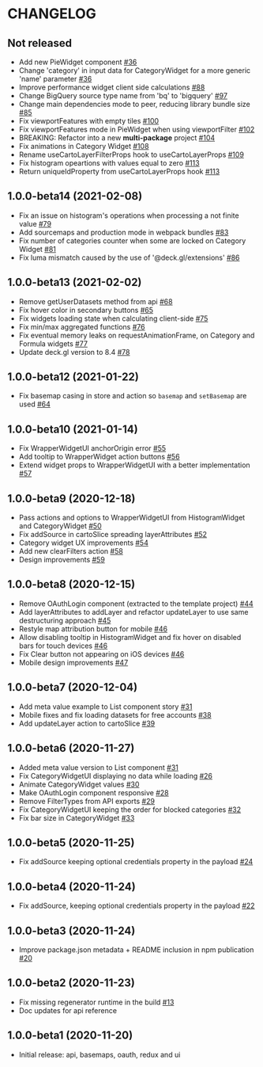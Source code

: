 # CHANGELOG

## Not released

- Add new PieWidget component [#36](https://github.com/CartoDB/carto-react-lib/pull/36)
- Change 'category' in input data for CategoryWidget for a more generic 'name' parameter [#36](https://github.com/CartoDB/carto-react-lib/pull/36)
- Improve performance widget client side calculations [#88](https://github.com/CartoDB/carto-react-lib/pull/88)
- Change BigQuery source type name from 'bq' to 'bigquery' [#97](https://github.com/CartoDB/carto-react-lib/pull/97)
- Change main dependencies mode to peer, reducing library bundle size [#85](https://github.com/CartoDB/carto-react-lib/pull/85)
- Fix viewportFeatures with empty tiles [#100](https://github.com/CartoDB/carto-react-lib/pull/100)
- Fix viewportFeatures mode in PieWidget when using viewportFilter [#102](https://github.com/CartoDB/carto-react-lib/pull/102)
- BREAKING: Refactor into a new **multi-package** project [#104](https://github.com/CartoDB/carto-react-lib/pull/104)
- Fix animations in Category Widget [#108](https://github.com/CartoDB/carto-react-lib/pull/108)
- Rename useCartoLayerFilterProps hook to useCartoLayerProps [#109](https://github.com/CartoDB/carto-react-lib/pull/109)
- Fix histogram opeartions with values equal to zero [#113](https://github.com/CartoDB/carto-react-lib/pull/113)
- Return uniqueIdProperty from useCartoLayerProps hook [#113](https://github.com/CartoDB/carto-react-lib/pull/113)

## 1.0.0-beta14 (2021-02-08)

- Fix an issue on histogram's operations when processing a not finite value [#79](https://github.com/CartoDB/carto-react-lib/pull/79)
- Add sourcemaps and production mode in webpack bundles [#83](https://github.com/CartoDB/carto-react-lib/pull/83)
- Fix number of categories counter when some are locked on Category Widget [#81](https://github.com/CartoDB/carto-react-lib/pull/81)
- Fix luma mismatch caused by the use of '@deck.gl/extensions' [#86](https://github.com/CartoDB/carto-react-lib/pull/86)

## 1.0.0-beta13 (2021-02-02)

- Remove getUserDatasets method from api [#68](https://github.com/CartoDB/carto-react-lib/pull/68)
- Fix hover color in secondary buttons [#65](https://github.com/CartoDB/carto-react-lib/pull/65)
- Fix widgets loading state when calculating client-side [#75](https://github.com/CartoDB/carto-react-lib/pull/75)
- Fix min/max aggregated functions [#76](https://github.com/CartoDB/carto-react-lib/pull/76)
- Fix eventual memory leaks on requestAnimationFrame, on Category and Formula widgets [#77](https://github.com/CartoDB/carto-react-lib/pull/77)
- Update deck.gl version to 8.4 [#78](https://github.com/CartoDB/carto-react-lib/pull/78)

## 1.0.0-beta12 (2021-01-22)

- Fix basemap casing in store and action so `basemap` and `setBasemap` are used [#64](https://github.com/CartoDB/carto-react-lib/pull/64)

## 1.0.0-beta10 (2021-01-14)

- Fix WrapperWidgetUI anchorOrigin error [#55](https://github.com/CartoDB/carto-react-lib/pull/55)
- Add tooltip to WrapperWidget action buttons [#56](https://github.com/CartoDB/carto-react-lib/pull/56)
- Extend widget props to WrapperWidgetUI with a better implementation [#57](https://github.com/CartoDB/carto-react-lib/pull/57)

## 1.0.0-beta9 (2020-12-18)

- Pass actions and options to WrapperWidgetUI from HistogramWidget and CategoryWidget [#50](https://github.com/CartoDB/carto-react-lib/pull/50)
- Fix addSource in cartoSlice spreading layerAttributes [#52](https://github.com/CartoDB/carto-react-lib/pull/52)
- Category widget UX improvements [#54](https://github.com/CartoDB/carto-react-lib/pull/54)
- Add new clearFilters action [#58](https://github.com/CartoDB/carto-react-lib/pull/58)
- Design improvements [#59](https://github.com/CartoDB/carto-react-lib/pull/59)

## 1.0.0-beta8 (2020-12-15)

- Remove OAuthLogin component (extracted to the template project) [#44](https://github.com/CartoDB/carto-react-lib/pull/44)
- Add layerAttributes to addLayer and refactor updateLayer to use same destructuring approach [#45](https://github.com/CartoDB/carto-react-lib/pull/45)
- Restyle map attribution button for mobile [#46](https://github.com/CartoDB/carto-react-lib/pull/46)
- Allow disabling tooltip in HistogramWidget and fix hover on disabled bars for touch devices [#46](https://github.com/CartoDB/carto-react-lib/pull/46)
- Fix Clear button not appearing on iOS devices [#46](https://github.com/CartoDB/carto-react-lib/pull/46)
- Mobile design improvements [#47](https://github.com/CartoDB/carto-react-lib/pull/47)

## 1.0.0-beta7 (2020-12-04)

- Add meta value example to List component story [#31](https://github.com/CartoDB/carto-react-lib/pull/31)
- Mobile fixes and fix loading datasets for free accounts [#38](https://github.com/CartoDB/carto-react-lib/pull/38)
- Add updateLayer action to cartoSlice [#39](https://github.com/CartoDB/carto-react-lib/pull/39)

## 1.0.0-beta6 (2020-11-27)

- Added meta value version to List component [#31](https://github.com/CartoDB/carto-react-lib/pull/31)
- Fix CategoryWidgetUI displaying no data while loading [#26](https://github.com/CartoDB/carto-react-lib/pull/26)
- Animate CategoryWidget values [#30](https://github.com/CartoDB/carto-react-lib/pull/30)
- Make OAuthLogin component responsive [#28](https://github.com/CartoDB/carto-react-lib/pull/28)
- Remove FilterTypes from API exports [#29](https://github.com/CartoDB/carto-react-lib/pull/29)
- Fix CategoryWidgetUI keeping the order for blocked categories [#32](https://github.com/CartoDB/carto-react-lib/pull/32)
- Fix bar size in CategoryWidget [#33](https://github.com/CartoDB/carto-react-lib/pull/33)

## 1.0.0-beta5 (2020-11-25)

- Fix addSource keeping optional credentials property in the payload [#24](https://github.com/CartoDB/carto-react-lib/pull/24)

## 1.0.0-beta4 (2020-11-24)

- Fix addSource, keeping optional credentials property in the payload [#22](https://github.com/CartoDB/carto-react-lib/pull/22)

## 1.0.0-beta3 (2020-11-24)

- Improve package.json metadata + README inclusion in npm publication [#20](https://github.com/CartoDB/carto-react-lib/pull/20)

## 1.0.0-beta2 (2020-11-23)

- Fix missing regenerator runtime in the build [#13](https://github.com/CartoDB/carto-react-lib/pull/13)
- Doc updates for api reference

## 1.0.0-beta1 (2020-11-20)

- Initial release: api, basemaps, oauth, redux and ui
